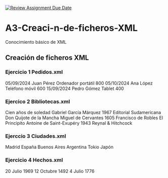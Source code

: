 [![Review Assignment Due Date](https://classroom.github.com/assets/deadline-readme-button-22041afd0340ce965d47ae6ef1cefeee28c7c493a6346c4f15d667ab976d596c.svg)](https://classroom.github.com/a/SFLjl0fO)
# A3-Creaci-n-de-ficheros-XML
Conocimiento básico de XML 

## Creación de ficheros XML
### Ejercicio 1 Pedidos.xml
<?xml version="1.0" encoding="UTF-8"?>
<pedidos>
    <pedido cod=1>
        <fecha>05/09/2024</fecha>
        <cliente>Juan Pérez</cliente>
        <producto>Ordenador portátil</producto>
        <precio>800</precio>
    </pedido>
    <pedido cod=2>
        <fecha>05/10/2024</fecha>
        <cliente>Ana López</cliente>
        <producto>Teléfono móvil</producto>
        <precio>600</precio>
    </pedido>
    <pedido cod=3>
        <fecha>15/09/2024</fecha>
        <cliente>Pedro Gómez</cliente>
        <producto>Tablet</producto>
        <precio>400</precio>
    </pedido>
</pedidos>

### Ejercico 2 Bibliotecas.xml
<?xml version="1.0" encoding="UTF-8"?>
<biblioteca>
    <libro>
        <titulo>Cien años de soledad</titulo>
        <autor>Gabriel García Márquez</autor>
        <año>1967</año>
        <editorial>Editorial Sudamericana</editorial>
    </libro>
    <libro>
        <titulo>Don Quijote de la Mancha</titulo>
        <autor>Miguel de Cervantes</autor>
        <año>1605</año>
        <editorial>Francisco de Robles</editorial>
    </libro>
    <libro>
        <titulo>El Principito</titulo>
        <autor>Antoine de Saint-Exupéry</autor>
        <año>1943</año>
        <editorial>Reynal & Hitchcock</editorial>
    </libro>
</biblioteca>

### Ejerccio 3 Ciudades.xml
<?xml version="1.0" encoding="UTF-8"?>
<ciudades>
    <ciudad continente="Europa">
        <nombre>Madrid</nombre>
        <pais>España</pais>
    </ciudad>
    <ciudad continente="América">
        <nombre>Buenos Aires</nombre>
        <pais>Argentina</pais>
    </ciudad>
    <ciudad continente="Asia">
        <nombre>Tokio</nombre>
        <pais>Japón</pais>
    </ciudad>
</ciudades>

### Ejercicio 4 Hechos.xml
<?xml version="1.0" encoding="UTF-8"?>
<hechos>
    <hecho descripcion="Llegada del hombre a la Luna">
        <dia>20</dia>
        <mes>Julio</mes>
        <año>1969</año>
    </hecho>
    <hecho descripcion="Descubrimiento de América">
        <dia>12</dia>
        <mes>Octubre</mes>
        <año>1492</año>
    </hecho>
    <hecho descripcion="Independencia de los Estados Unidos">
        <dia>4</dia>
        <mes>Julio</mes>
        <año>1776</año>
    </hecho>
</hechos>
